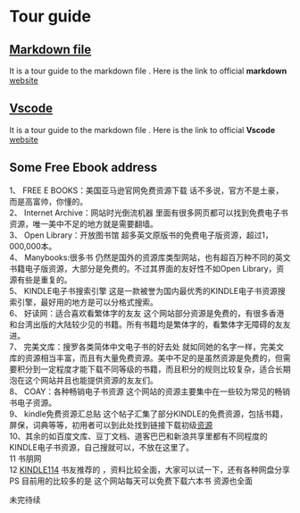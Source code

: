 # Tour guide 
## [Markdown file](https://guides.github.com/features/mastering-markdown/)

It is a tour guide to the markdown  file .
Here is the link to official **markdown** [website](https://guides.github.com/features/mastering-markdown/)

## [Vscode](https://code.visualstudio.com/docs)
It is a tour guide to the markdown  file .
Here is the link to official **Vscode** [website](https://code.visualstudio.com/docs)

## Some Free Ebook address
1、	FREE E BOOKS：美国亚马逊官网免费资源下载 话不多说，官方不是土豪，而是高富帅，你懂的。 <br>
2、	Internet Archive：网站时光倒流机器 里面有很多网页都可以找到免费电子书资源，唯一美中不足的地方就是需要翻墙。<br>
3、	Open Library：开放图书馆 超多英文原版书的免费电子版资源，超过1，000,000本。<br>
4、	Manybooks:很多书 仍然是国外的资源库类型网站，也有超百万种不同的英文书籍电子版资源，大部分是免费的。不过其界面的友好性不如Open Library，资源有些是重复的。 <br>
5、	KINDLE电子书搜索引擎 这是一款被誉为国内最优秀的KINDLE电子书资源搜索引擎，最好用的地方是可以分格式搜索。 <br>
6、	好读网：适合喜欢看繁体字的友友 这个网站部分资源是免费的，有很多香港和台湾出版的大陆较少见的书籍。所有书籍均是繁体字的，看繁体字无障碍的友友进。 <br>
7、	完美文库：搜罗各类简体中文电子书的好去处 就如同她的名字一样，完美文库的资源相当丰富，而且有大量免费资源。美中不足的是虽然资源是免费的，但需要积分到一定程度才能下载不同等级的书籍，而且积分的规则比较复杂，适合长期泡在这个网站并且也能提供资源的友友们。<br>
8、	COAY：各种畅销电子书资源 这个网站的资源主要集中在一些较为常见的畅销书电子资源。<br> 
9、	kindle免费资源汇总贴 这个帖子汇集了部分KINDLE的免费资源，包括书籍，屏保，词典等等，初用者可以到此处找到链接下载初级[资源](http://site.douban.com/161862/room/1742488/)<br>
10、其余的如百度文库、豆丁文档、道客巴巴和新浪共享里都有不同程度的KINDLE电子书资源，自己搜就可以，不放在这里了。<br>
11   书朋网  <br>
12 [KINDLE114](http://readfree.me) 书友推荐的 ，资料比较全面，大家可以试一下，还有各种网盘分享PS 目前用的比较多的是  这个网站每天可以免费下载六本书 资源也全面

未完待续
